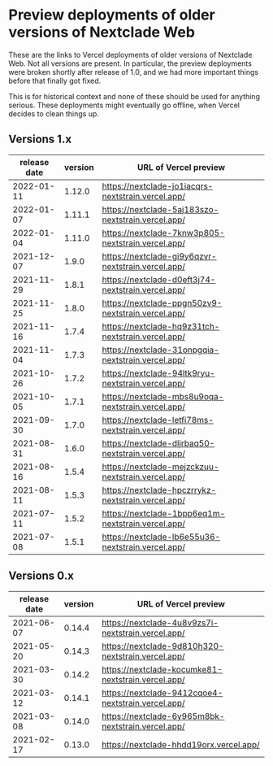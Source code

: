 
# Preview deployments of older versions of Nextclade Web

These are the links to Vercel deployments of older versions of Nextclade Web. Not all versions are present. In particular, the preview deployments were broken shortly after release of 1.0, and we had more important things before that finally got fixed.

This is for historical context and none of these should be used for anything serious. These deployments might eventually go offline, when Vercel decides to clean things up.

## Versions 1.x

| release date | version | URL of Vercel preview                              |
| ------------ | ------- | -------------------------------------------------- |
| 2022-01-11   | 1.12.0  | https://nextclade-jo1iacqrs-nextstrain.vercel.app/ |
| 2022-01-07   | 1.11.1  | https://nextclade-5aj183szo-nextstrain.vercel.app/ |
| 2022-01-04   | 1.11.0  | https://nextclade-7knw3p805-nextstrain.vercel.app/ |
| 2021-12-07   | 1.9.0   | https://nextclade-gi9y6qzvr-nextstrain.vercel.app/ |
| 2021-11-29   | 1.8.1   | https://nextclade-d0eft3j74-nextstrain.vercel.app/ |
| 2021-11-25   | 1.8.0   | https://nextclade-ppgn50zv9-nextstrain.vercel.app/ |
| 2021-11-16   | 1.7.4   | https://nextclade-hq9z31tch-nextstrain.vercel.app/ |
| 2021-11-04   | 1.7.3   | https://nextclade-31onpgqia-nextstrain.vercel.app/ |
| 2021-10-26   | 1.7.2   | https://nextclade-94ltk9ryu-nextstrain.vercel.app/ |
| 2021-10-05   | 1.7.1   | https://nextclade-mbs8u9oqa-nextstrain.vercel.app/ |
| 2021-09-30   | 1.7.0   | https://nextclade-letfi78ms-nextstrain.vercel.app/ |
| 2021-08-31   | 1.6.0   | https://nextclade-dljrbaq50-nextstrain.vercel.app/ |
| 2021-08-16   | 1.5.4   | https://nextclade-mejzckzuu-nextstrain.vercel.app/ |
| 2021-08-11   | 1.5.3   | https://nextclade-hpczrrykz-nextstrain.vercel.app/ |
| 2021-07-11   | 1.5.2   | https://nextclade-1bpp6eq1m-nextstrain.vercel.app/ |
| 2021-07-08   | 1.5.1   | https://nextclade-lb6e55u36-nextstrain.vercel.app/ |

## Versions 0.x

| release date | version | URL of Vercel preview                              |
| ------------ | ------- | -------------------------------------------------- |
| 2021-06-07   | 0.14.4  | https://nextclade-4u8v9zs7i-nextstrain.vercel.app/ |
| 2021-05-20   | 0.14.3  | https://nextclade-9d810h320-nextstrain.vercel.app/ |
| 2021-03-30   | 0.14.2  | https://nextclade-kocumke81-nextstrain.vercel.app/ |
| 2021-03-12   | 0.14.1  | https://nextclade-9412cqoe4-nextstrain.vercel.app/ |
| 2021-03-08   | 0.14.0  | https://nextclade-6y965m8bk-nextstrain.vercel.app/ |
| 2021-02-17   | 0.13.0  | https://nextclade-hhdd19orx.vercel.app/            |
